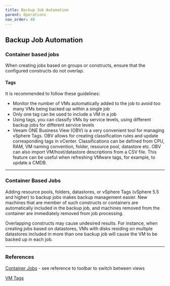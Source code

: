 ```yaml
---
title: Backup Job Automation
parent: Operations
nav_order: 40
---
```



## Backup Job Automation

### Container based jobs

When creating jobs based on groups or constructs, ensure that the configured constructs do not overlap. 

#### Tags
It is recommended to follow these guidelines:

-   Monitor the number of VMs automatically added to the job to avoid too many VMs being backed up within a single job
-   Only one tag can be used to include a VM in a job
-   Using tags, you can classify VMs by service levels, using different backup jobs for different service levels
-   Veeam ONE Business View (OBV) is a very convenient tool for managing vSphere Tags. OBV allows for creating classification rules and update corresponding 
tags in vCenter. Classifications can be defined from CPU, RAM, VM naming convention, folder, resource pool, datastore etc. OBV can also import VM/host/datastore descriptions from a CSV file. This feature can be useful when refreshing VMware tags, for example, to update a CMDB.

<hr>

###  Container Based Jobs

Adding resource pools, folders, datastores, or vSphere Tags (vSphere 5.5 and higher) to backup jobs makes backup management easier. New machines that are
member of such constructs or containers are automatically included in the backup job, and machines removed from the container are immediately removed from
job processing.

Overlapping constructs may cause undesired results. For instance, when creating jobs based on datastores, VMs with disks residing on multiple datastores included in more than one backup job will cause the VM to be backed up in each job.

<hr>

### References

[Container Jobs](https://helpcenter.veeam.com/docs/backup/vsphere/backup_job_vms_vm.html?ver=100) - see reference to toolbar to switch between views

[VM Tags](https://helpcenter.veeam.com/docs/backup/vsphere/vm_tags.html?ver=100)


